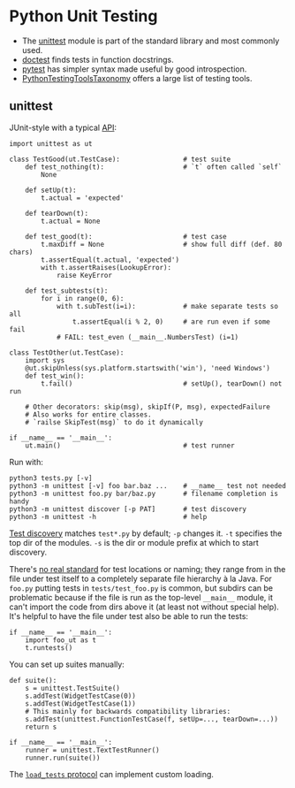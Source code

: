 Python Unit Testing
===================

* The [unittest] module is part of the standard library and most commonly used.
* [doctest] finds tests in function docstrings.
* [pytest] has simpler syntax made useful by good introspection.
* [PythonTestingToolsTaxonomy][PTTT] offers a large list of testing tools.


unittest
--------

JUnit-style with a typical [API][ut-api]:

    import unittest as ut

    class TestGood(ut.TestCase):                # test suite
        def test_nothing(t):                    # `t` often called `self`
            None

        def setUp(t):
            t.actual = 'expected'

        def tearDown(t):
            t.actual = None

        def test_good(t):                       # test case
            t.maxDiff = None                    # show full diff (def. 80 chars)
            t.assertEqual(t.actual, 'expected')
            with t.assertRaises(LookupError):
                raise KeyError

        def test_subtests(t):
            for i in range(0, 6):
                with t.subTest(i=i):            # make separate tests so all
                    t.assertEqual(i % 2, 0)     # are run even if some fail
                # FAIL: test_even (__main__.NumbersTest) (i=1)

    class TestOther(ut.TestCase):
        import sys
        @ut.skipUnless(sys.platform.startswith('win'), 'need Windows')
        def test_win():
            t.fail()                            # setUp(), tearDown() not run

        # Other decorators: skip(msg), skipIf(P, msg), expectedFailure
        # Also works for entire classes.
        # `railse SkipTest(msg)` to do it dynamically

    if __name__ == '__main__':
        ut.main()                               # test runner

Run with:

    python3 tests.py [-v]
    python3 -m unittest [-v] foo bar.baz ...    # __name__ test not needed
    python3 -m unittest foo.py bar/baz.py       # filename completion is handy
    python3 -m unittest discover [-p PAT]       # test discovery
    python3 -m unittest -h                      # help

[Test discovery][ut-disc] matches `test*.py` by default; `-p` changes
it. `-t` specifies the top dir of the modules. `-s` is the dir or
module prefix at which to start discovery.

There's [no real standard][so-where] for test locations or naming;
they range from in the file under test itself to a completely separate
file hierarchy à la Java. For `foo.py` putting tests in
`tests/test_foo.py` is common, but subdirs can be problematic because
if the file is run as the top-level `__main__` module, it can't import
the code from dirs above it (at least not without special help). It's
helpful to have the file under test also be able to run the tests:

    if __name__ == '__main__':
        import foo_ut as t
        t.runtests()

You can set up suites manually:

    def suite():
        s = unittest.TestSuite()
        s.addTest(WidgetTestCase(0))
        s.addTest(WidgetTestCase(1))
        # This mainly for backwards compatibility libraries:
        s.addTest(unittest.FunctionTestCase(f, setUp=..., tearDown=...))
        return s

    if __name__ == '__main__':
        runner = unittest.TextTestRunner()
        runner.run(suite())

The [`load_tests` protocol][ut-load] can implement custom loading.



[unittest]: https://docs.python.org/3/library/unittest.html
[doctest]: https://docs.python.org/3/library/doctest.html
[pytest]: https://docs.pytest.org/en/latest/
[PTTT]: https://wiki.python.org/moin/PythonTestingToolsTaxonomy
[ut-api]: https://docs.python.org/3.6/library/unittest.html#classes-and-functions
[ut-disc]: https://docs.python.org/3/library/unittest.html#test-discovery
[so-where]: https://stackoverflow.com/q/61151/107294
[ut-load]: https://docs.python.org/3/library/unittest.html#load-tests-protocol
